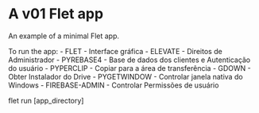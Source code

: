 # A v01 Flet app

An example of a minimal Flet app.

To run the app:
    - FLET - Interface gráfica
    - ELEVATE - Direitos de Administrador
    - PYREBASE4 - Base de dados dos clientes e Autenticação do usuário
    - PYPERCLIP - Copiar para a área de transferência
    - GDOWN - Obter Instalador do Drive
    - PYGETWINDOW - Controlar janela nativa do Windows
    - FIREBASE-ADMIN - Controlar Permissões de usuário

flet run [app_directory]
